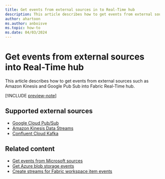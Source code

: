 ```yaml
---
title: Get events from external sources in to Real-Time hub
description: This article describes how to get events from external sources such as Amazon Kinesis and Google Pub Sub into Fabric Real-Time hub.
author: ahartoon
ms.author: anboisve
ms.topic: how-to
ms.date: 04/03/2024
---
```


# Get events from external sources into Real-Time hub
This article describes how to get events from external sources such as Amazon Kinesis and Google Pub Sub into Fabric Real-Time hub.

[!INCLUDE [preview-note](./includes/preview-note.md)]

## Supported external sources

- [Google Cloud Pub/Sub](add-source-google-cloud-pub-sub.md)
- [Amazon Kinesis Data Streams](add-source-amazon-kinesis-data-streams.md)
- [Confluent Cloud Kafka](add-source-confluent-kafka.md)

## Related content

- [Get events from Microsoft sources](get-events-microsoft-sources.md)
- [Get Azure blob storage events](get-azure-blob-storage-events.md)
- [Create streams for Fabric workspace item events](create-streams-fabric-workspace-item-events.md)